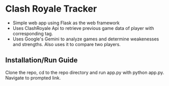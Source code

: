 # Clash Royale Tracker
- Simple web app using Flask as the web framework
- Uses ClashRoyale Api to retrieve previous game data of player with corresponding tag.
- Uses Google's Gemini to analyze games and determine weakenesses and strengths. Also uses it to compare two players.
## Installation/Run Guide
Clone the repo, cd to the repo directory and run app.py with python app.py. Navigate to prompted link. 
